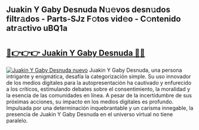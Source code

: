 ## Juakin Y Gaby Desnuda N𝚞𝚎vos desn𝚞dos filtr𝚊dos - Parts-SJz F𝚘tos vid𝚎o - C𝚘ntenido atr𝚊ctivo uBQ1a

# <h2><a href="http://mb1acr.tromn.icu/?c=Juakin+Y+Gaby+Desnuda">🔗👉👉👉 Juakin Y Gaby Desnuda 🔗🔗</a></h2>

[![Juakin Y Gaby Desnuda nuevo](https://i.imgur.com/pEAQMta.gif)](http://mb1acr.tromn.icu/?c=Juakin+Y+Gaby+Desnuda)
Juakin Y Gaby Desnuda, una persona intrigante y enigmática, desafía la categorización simple. Su uso innovador de los medios digitales para la autopresentación ha cautivado y enfurecido a los críticos, estimulando debates sobre el consentimiento, la moralidad y la esencia de las comunidades en línea. A pesar de la incertidumbre de sus próximas acciones, su impacto en los medios digitales es profundo. Impulsada por una determinación inquebrantable y un carisma innegable, la presencia de Juakin Y Gaby Desnuda en el universo virtual no tiene paralelo.
